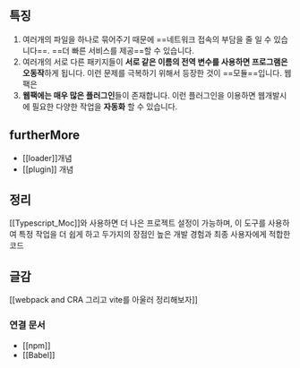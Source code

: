 ## 특징 
1.  여러개의 파일을 하나로 묶어주기 때문에 ==네트워크 접속의 부담을 줄 일 수 있습니다==. ==더 빠른 서비스를 제공==할 수 있습니다. 
2.  여러개의 서로 다른 패키지들이 **서로 같은 이름의 전역 변수를 사용하면 프로그램은 오동작**하게 됩니다. 이런 문제를 극복하기 위해서 등장한 것이 ==모듈==입니다. 웹팩은 
3.  **웹팩에는 매우 많은 플러그인**들이 존재합니다. 이런 플러그인을 이용하면 웹개발시에 필요한 다양한 작업을 **자동화** 할 수 있습니다. 

## furtherMore
-   [[loader]]개념
-   [[plugin]] 개념

## 정리
[[Typescript_Moc]]와 사용하면 더 나은 프로젝트 설정이 가능하며, 이 도구를 사용하여 특정 작업을 더 쉽게 하고 두가지의 장점인 높은 개발 경험과 최종 사용자에게 적합한 코드 

## 글감
[[webpack and CRA 그리고 vite를 아울러 정리해보자]]


### 연결 문서
- [[npm]]
- [[Babel]]